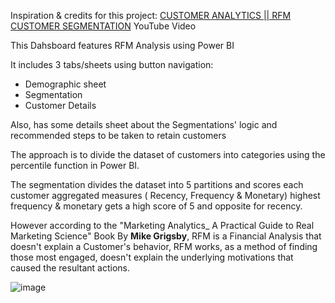 Inspiration & credits for this project: [CUSTOMER ANALYTICS || RFM CUSTOMER SEGMENTATION](https://www.youtube.com/watch?v=pE-zMYRrZCs&ab_channel=ChiamakaIgwe) YouTube Video

This Dahsboard features RFM Analysis using Power BI

It includes 3 tabs/sheets using button navigation:
* Demographic sheet
* Segmentation
* Customer Details

Also, has some details sheet about the Segmentations' logic and recommended steps to be taken to retain customers


The approach is to divide the dataset of customers into categories using the percentile function in Power BI.

The segmentation divides the dataset into 5 partitions and scores each customer aggregated measures ( Recency, Frequency & Monetary) 
highest frequency & monetary gets a high score of 5 and opposite for recency.

However according to the "Marketing Analytics_ A Practical Guide to Real Marketing Science" Book By **Mike Grigsby**, RFM is a Financial Analysis that doesn't explain a Customer's behavior, RFM works, as a method of finding those most engaged, doesn't explain the underlying motivations that caused the resultant actions.

 ![image](https://github.com/user-attachments/assets/d491fce3-dc53-4115-a049-1d9475c6dbaa)

